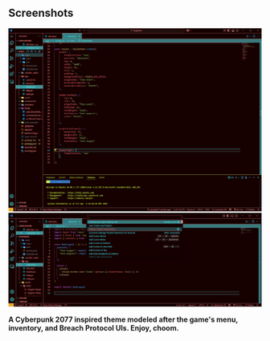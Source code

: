 ## Screenshots

![Screenshot1](images/screen1.png)
![Screenshot2](images/screen2.png)

**A Cyberpunk 2077 inspired theme modeled after the game's menu, inventory, and Breach Protocol UIs. Enjoy, choom.**